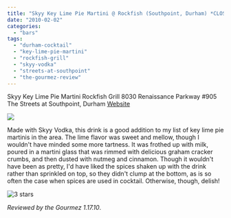 ```yaml
---
title: "Skyy Key Lime Pie Martini @ Rockfish (Southpoint, Durham) *CLOSED*"
date: "2010-02-02"
categories:
  - "bars"
tags:
  - "durham-cocktail"
  - "key-lime-pie-martini"
  - "rockfish-grill"
  - "skyy-vodka"
  - "streets-at-southpoint"
  - "the-gourmez-review"
---
```


Skyy Key Lime Pie Martini Rockfish Grill 8030 Renaissance Parkway #905 The Streets at Southpoint, Durham [Website](http://www.rockfishseafood.com/ncarolina.htm#southpoint)

![](http://www.thegourmez.com/gourmez/photos/skyykeylimemartini.jpg)

Made with Skyy Vodka, this drink is a good addition to my list of key lime pie martinis in the area. The lime flavor was sweet and mellow, though I wouldn't have minded some more tartness. It was frothed up with milk, poured in a martini glass that was rimmed with delicious graham cracker crumbs, and then dusted with nutmeg and cinnamon. Though it wouldn't have been as pretty, I'd have liked the spices shaken up with the drink rather than sprinkled on top, so they didn't clump at the bottom, as is so often the case when spices are used in cocktail. Otherwise, though, delish!




<div class="caption">

![3 stars](http://s3.amazonaws.com/thegourmez-wpmedia/2009/02/rating_avocado1.gif "rating_avocado1")</div>


_Reviewed by the Gourmez 1.17.10_.
